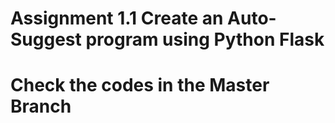 # Assignment 1.1 Create an Auto-Suggest program using Python Flask
# Check the codes in the Master Branch
